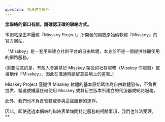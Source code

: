 ```yaml
---
question: 無法建立帳戶
---
```


**您聯絡的窗口有誤，請確認正確的聯絡方式。**

本網站是由本團體『Misskey Project』所開發的開放原始碼軟體『Misskey』的官方網站。

「Misskey」是一套用來建立社群平台的自由軟體，本身並不是一個提供註冊使用的網路服務。

(需要注意的是，有些人會將基於 Misskey 架設的社群服務（Misskey 伺服器）直接稱作『Misskey』，因此在溝通時請留意語境上的差異。)

Misskey Project 僅提供 Misskey 軟體的基本原始碼作為自由軟體發布，不負責提供、營運或維護任何使用 Misskey 或其衍生版本所建立的伺服器或網路服務。

此外，我們也不負責管轄或參與這些服務的運作。

因此，即使透過本網站的聯絡表單詢問特定服務的相關事項，我們也無法受理。\*\*
